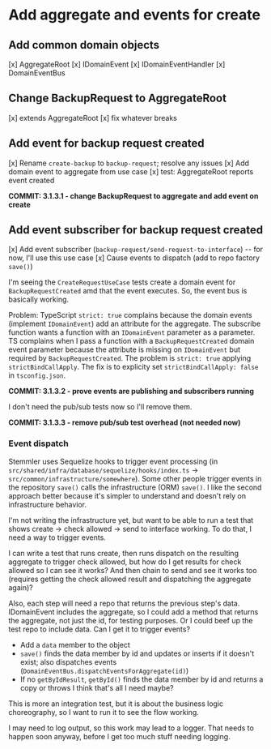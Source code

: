 # Add aggregate and events for create

## Add common domain objects
[x] AggregateRoot
[x] IDomainEvent
[x] IDomainEventHandler
[x] DomainEventBus

## Change BackupRequest to AggregateRoot
[x] extends AggregateRoot
[x] fix whatever breaks

## Add event for backup request created
[x] Rename `create-backup` to `backup-request`; resolve any issues
[x] Add domain event to aggregate from use case
[x] test: AggregateRoot reports event created

**COMMIT: 3.1.3.1 - change BackupRequest to aggregate and add event on create**

## Add event subscriber for backup request created
[x] Add event subscriber (`backup-request/send-request-to-interface`) -- for now, I'll use this use case
[x] Cause events to dispatch (add to repo factory `save()`)

I'm seeing the `CreateRequestUseCase` tests create a domain event for `BackupRequestCreated` amd that the event executes. So, the event bus is basically working.

Problem: TypeScript `strict: true` complains because the domain events (implement `IDomainEvent`) add an attribute for the aggregate. The subscribe function wants a function with an `IDomainEvent` parameter as a parameter. TS complains when I pass a function with a `BackupRequestCreated` domain event parameter because the attribute is missing on `IDomainEvent` but required by `BackupRequestCreated`. The problem is `strict: true` applying `strictBindCallApply`. The fix is to explicity set `strictBindCallApply: false` in `tsconfig.json`.

**COMMIT: 3.1.3.2 - prove events are publishing and subscribers running**

I don't need the pub/sub tests now so I'll remove them.

**COMMIT: 3.1.3.3 - remove pub/sub test overhead (not needed now)**

### Event dispatch
Stemmler uses Sequelize hooks to trigger event processing (in `src/shared/infra/database/sequelize/hooks/index.ts` -> `src/common/infrastructure/somewhere`). Some other people trigger events in the repository `save()` calls the infrastructure (ORM) `save()`. I like the second approach better because it's simpler to understand and doesn't rely on infrastructure behavior.

I'm not writing the infrastructure yet, but want to be able to run a test that shows create -> check allowed -> send to interface working. To do that, I need a way to trigger events. 

I can write a test that runs create, then runs dispatch on the resulting aggregate to trigger check allowed, but how do I get results for check allowed so I can see it works? And then chain to send and see it works too (requires getting the check allowed result and dispatching the aggregate again)?

Also, each step will need a repo that returns the previous step's data. IDomainEvent includes the aggregate, so I could add a method that returns the aggregate, not just the id, for testing purposes. Or I could beef up the test repo to include data. Can I get it to trigger events?
  * Add a `data` member to the object
  * `save()` finds the data member by id and updates or inserts if it doesn't exist; also dispatches events (`DomainEventBus.dispatchEventsForAggregate(id)`)
  * If no `getByIdResult`, `getById()` finds the data member by id and returns a copy or throws
I think that's all I need maybe?

This is more an integration test, but it is about the business logic choreography, so I want to run it to see the flow working.

I may need to log output, so this work may lead to a logger. That needs to happen soon anyway, before I get too much stuff needing logging.